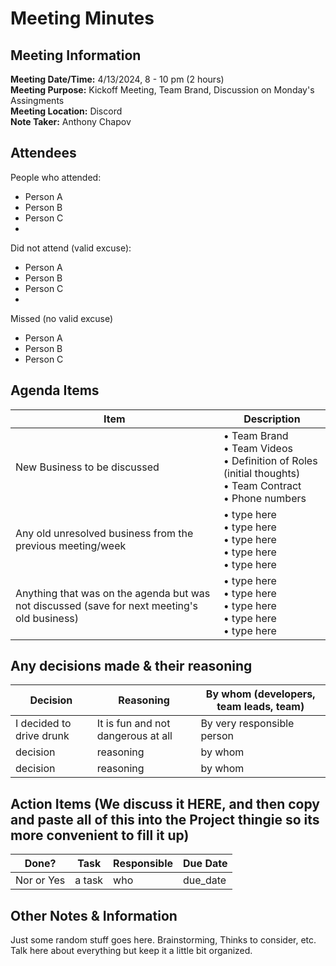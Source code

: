 # Meeting Minutes
## Meeting Information
**Meeting Date/Time:** 4/13/2024, 8 - 10 pm (2 hours)  
**Meeting Purpose:** Kickoff Meeting, Team Brand, Discussion on Monday's Assingments   
**Meeting Location:** Discord  
**Note Taker:** Anthony Chapov 

## Attendees
People who attended:
- Person A
- Person B
- Person C
-   
Did not attend (valid excuse):
- Person A
- Person B
- Person C
- 
Missed (no valid excuse) 
- Person A
- Person B
- Person C
  
## Agenda Items

Item | Description
---- | ----
New Business to be discussed | • Team Brand <br>• Team Videos <br>• Definition of Roles (initial thoughts) <br>• Team Contract <br>• Phone numbers  
Any old unresolved business from the previous meeting/week | • type here <br>• type  here <br>• type  here <br>• type  here <br>• type here
Anything that was on the agenda but was not discussed (save for next meeting's old business) | • type here <br>• type  here <br>• type  here <br>• type  here <br>• type here

## Any decisions made & their reasoning
Decision | Reasoning | By whom (developers, team leads, team) |
---- | ---- | ---- |
I decided to drive drunk | It is fun and not dangerous at all | By very responsible person |
decision | reasoning | by whom |
decision | reasoning | by whom |


## Action Items (We discuss it HERE, and then copy and paste all of this into the Project thingie so its more convenient to fill it up)
| Done? | Task | Responsible | Due Date |
| ---- | ---- | ---- | ---- |
| Nor or Yes | a task | who | due_date |

## Other Notes & Information
Just some random stuff goes here. Brainstorming, Thinks to consider, etc. Talk here about everything but keep it a little bit organized. 
